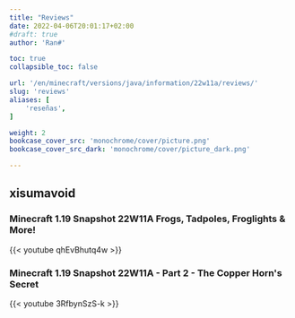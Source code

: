 ```yaml
---
title: "Reviews"
date: 2022-04-06T20:01:17+02:00
#draft: true
author: 'Ran#'

toc: true
collapsible_toc: false

url: '/en/minecraft/versions/java/information/22w11a/reviews/'
slug: 'reviews'
aliases: [
    'reseñas',
]

weight: 2
bookcase_cover_src: 'monochrome/cover/picture.png'
bookcase_cover_src_dark: 'monochrome/cover/picture_dark.png'

---
```


## xisumavoid

### Minecraft 1.19 Snapshot 22W11A Frogs, Tadpoles, Froglights & More!

{{< youtube qhEvBhutq4w >}}
<!--{{< youtube >}}-->

### Minecraft 1.19 Snapshot 22W11A - Part 2 - The Copper Horn's Secret

{{< youtube 3RfbynSzS-k >}}
<!--{{< youtube >}}-->
